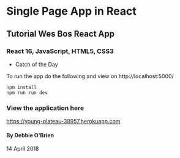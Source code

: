 # Single Page App in React
## Tutorial Wes Bos React App
### React 16, JavaScript, HTML5, CSS3


* Catch of the Day

To run the app do the following and view on http://localhost:5000/
```node
npm install
npm run run dev
```

### View the application here
https://young-plateau-38957.herokuapp.com


#### By Debbie O'Brien
14 April 2018
